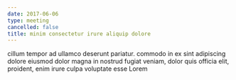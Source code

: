 ```yaml
---
date: 2017-06-06
type: meeting
cancelled: false
title: minim consectetur irure aliquip dolore
---
```

cillum tempor ad ullamco deserunt pariatur. commodo in ex sint adipiscing dolore eiusmod dolor magna in nostrud fugiat veniam, dolor quis officia elit, proident, enim irure culpa voluptate esse Lorem